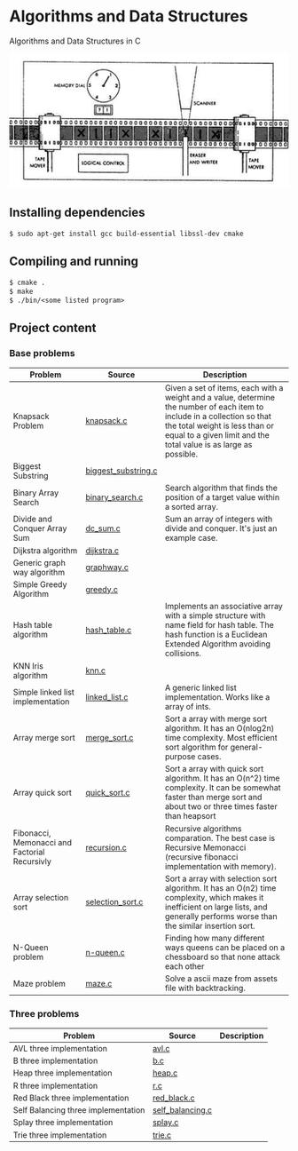# Algorithms and Data Structures

Algorithms and Data Structures in C

![](./assets/docs/turing-machine.jpg)

## Installing dependencies

```
$ sudo apt-get install gcc build-essential libssl-dev cmake
```

## Compiling and running

```
$ cmake .
$ make
$ ./bin/<some listed program>
```

## Project content

### Base problems

| Problem                                       | Source                                                    | Description                                                                                                                                                                                                                     |
| --------------------------------------------- | --------------------------------------------------------- | ------------------------------------------------------------------------------------------------------------------------------------------------------------------------------------------------------------------------------- |
| Knapsack Problem                              | [knapsack.c](./src/grokking/knapsack.c)                   | Given a set of items, each with a weight and a value, determine the number of each item to include in a collection so that the total weight is less than or equal to a given limit and the total value is as large as possible. |
| Biggest Substring                             | [biggest_substring.c](./src/grokking/biggest_substring.c) |                                                                                                                                                                                                                                 |
| Binary Array Search                           | [binary_search.c](./src/grokking/binary_search.c)         | Search algorithm that finds the position of a target value within a sorted array.                                                                                                                                               |
| Divide and Conquer Array Sum                  | [dc_sum.c](./src/grokking/dc_sum.c)                       | Sum an array of integers with divide and conquer. It's just an example case.                                                                                                                                                    |
| Dijkstra algorithm                            | [dijkstra.c](./src/grokking/dijkstra.c)                   |                                                                                                                                                                                                                                 |
| Generic graph way algorithm                   | [graphway.c](./src/grokking/graphway.c)                   |                                                                                                                                                                                                                                 |
| Simple Greedy Algorithm                       | [greedy.c](./src/grokking/greedy.c)                       |                                                                                                                                                                                                                                 |
| Hash table algorithm                          | [hash_table.c](./src/grokking/hash_table.c)               | Implements an associative array with a simple structure with name field for hash table. The hash function is a Euclidean Extended Algorithm avoiding collisions.                                                                |
| KNN Iris algorithm                            | [knn.c](./src/grokking/knn.c)                             |                                                                                                                                                                                                                                 |
| Simple linked list implementation             | [linked_list.c](./src/grokking/linked_list.c)             | A generic linked list implementation. Works like a array of ints.                                                                                                                                                               |
| Array merge sort                              | [merge_sort.c](./src/grokking/merge_sort.c)               | Sort a array with merge sort algorithm. It has an O(nlog2n) time complexity. Most efficient sort algorithm for general-purpose cases.                                                                                           |
| Array quick sort                              | [quick_sort.c](./src/grokking/quick_sort.c)               | Sort a array with quick sort algorithm. It has an O(n^2) time complexity. It can be somewhat faster than merge sort and about two or three times faster than heapsort                                                           |
| Fibonacci, Memonacci and Factorial Recursivly | [recursion.c](./src/grokking/recursion.c)                 | Recursive algorithms comparation. The best case is Recursive Memonacci (recursive fibonacci implementation with memory).                                                                                                        |
| Array selection sort                          | [selection_sort.c](./src/grokking/selection_sort.c)       | Sort a array with selection sort algorithm. It has an O(n2) time complexity, which makes it inefficient on large lists, and generally performs worse than the similar insertion sort.                                           |
| N-Queen problem                               | [n-queen.c](./src/backtracking/n-queen.c)                 | Finding how many different ways queens can be placed on a chessboard so that none attack each other                                                                                                                             |
| Maze problem                                  | [maze.c](./src/backtracking/maze.c)                       | Solve a ascii maze from assets file with backtracking.                                                                                                                                                                          |

### Three problems

| Problem                             | Source                                                    | Description |
| ----------------------------------- | --------------------------------------------------------- | ----------- |
| AVL three implementation            | [avl.c](./src/grokking/three/avl.c)                       |             |
| B three implementation              | [b.c](./src/grokking/three/b.c)                           |             |
| Heap three implementation           | [heap.c](./src/grokking/three/heap.c)                     |             |
| R three implementation              | [r.c](./src/grokking/three/r.c)                           |             |
| Red Black three implementation      | [red_black.c](./src/grokking/three/red_black.c)           |             |
| Self Balancing three implementation | [self_balancing.c](./src/grokking/three/self_balancing.c) |             |
| Splay three implementation          | [splay.c](./src/grokking/three/splay.c)                   |             |
| Trie three implementation           | [trie.c](./src/grokking/three/trie.c)                     |             |